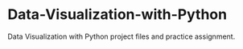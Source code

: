 # Data-Visualization-with-Python
Data Visualization with Python project files and practice assignment.
